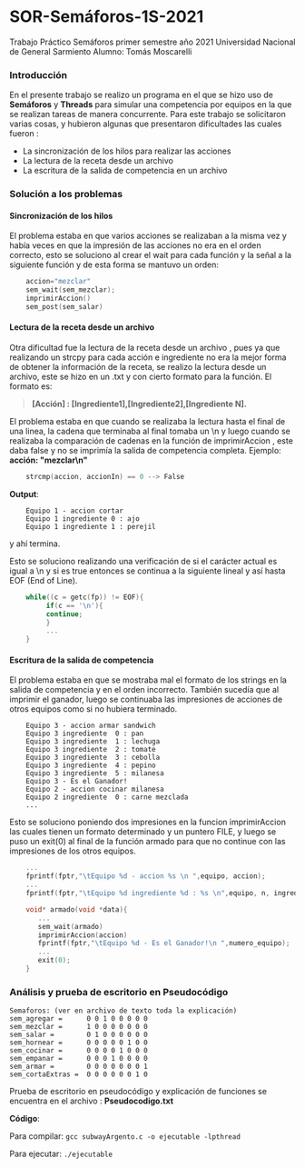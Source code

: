 # SOR-Semáforos-1S-2021
Trabajo Práctico Semáforos primer semestre año 2021
Universidad Nacional de General Sarmiento
Alumno: Tomás Moscarelli

### Introducción
En el presente trabajo se realizo un programa en el que se hizo uso de **Semáforos** y **Threads** para simular una competencia por equipos en la que se realizan tareas de manera concurrente. 
Para este trabajo se solicitaron varias cosas, y hubieron algunas que presentaron dificultades las cuales fueron :

 - La sincronización de los hilos para realizar las acciones
 - La lectura de la receta desde un archivo
 - La escritura de la salida de competencia en un archivo

### Solución a los problemas
#### Sincronización de los hilos
El problema estaba en que varios acciones se realizaban a la misma vez y había veces en que la impresión de las acciones no era en el orden correcto, esto se soluciono al crear el wait para cada función y la señal a la siguiente función y de esta forma se mantuvo un orden:
``` c
    accion="mezclar"
    sem_wait(sem_mezclar);
    imprimirAccion()
    sem_post(sem_salar)
```
#### Lectura de la receta desde un archivo
Otra dificultad fue la lectura de la receta desde un archivo , pues ya que realizando un strcpy para cada acción e ingrediente no era la mejor forma de obtener la información de la receta, se realizo la lectura desde un archivo, este se hizo en un .txt y con cierto formato para la función. 
El formato es: 

> **[Acción] : [Ingrediente1],[Ingrediente2],[Ingrediente N].**

El problema estaba en que cuando se realizaba la lectura hasta el final de una linea, la cadena que terminaba al final tomaba un \n y luego cuando se realizaba la comparación de cadenas en la función de imprimirAccion , este daba false y no se imprimía la salida de competencia completa. 
Ejemplo:
**acción: "mezclar\n"**
``` c
    strcmp(accion, accionIn) == 0 --> False
```
**Output**:
```
    Equipo 1 - accion cortar
    Equipo 1 ingrediente 0 : ajo
    Equipo 1 ingrediente 1 : perejil
```
y ahí termina.

Esto se soluciono realizando una verificación de si el carácter actual es igual a \n y si es true entonces se continua a la siguiente lineal y así hasta EOF (End of Line).
``` c
    while((c = getc(fp)) != EOF){
         if(c == '\n'){
         continue;
         }
         ...
    }
```
#### Escritura de la salida de competencia
El problema estaba en que se mostraba mal el formato de los strings en la salida de competencia y en el orden incorrecto. También sucedía que al imprimir el ganador, luego se continuaba las impresiones de acciones de otros equipos como si no hubiera terminado.
```
    Equipo 3 - accion armar sandwich
    Equipo 3 ingrediente  0 : pan
    Equipo 3 ingrediente  1 : lechuga
    Equipo 3 ingrediente  2 : tomate
    Equipo 3 ingrediente  3 : cebolla
    Equipo 3 ingrediente  4 : pepino
    Equipo 3 ingrediente  5 : milanesa
    Equipo 3 - Es el Ganador!
    Equipo 2 - accion cocinar milanesa
    Equipo 2 ingrediente  0 : carne mezclada
    ...
```
Esto se soluciono poniendo dos impresiones en la funcion imprimirAccion las cuales tienen un formato determinado y un puntero FILE, y luego se puso un exit(0) al final de la función armado para que no continue con las impresiones de los otros equipos.
``` c
    ...
    fprintf(fptr,"\tEquipo %d - accion %s \n ",equipo, accion);
    ...
    fprintf(fptr,"\tEquipo %d ingrediente %d : %s \n",equipo, n, ingrediente);
```
``` c
    void* armado(void *data){
       ...
       sem_wait(armado)
       imprimirAccion(accion)
       fprintf(fptr,"\tEquipo %d - Es el Ganador!\n ",numero_equipo);
       ...
       exit(0);
    }
```
### Análisis y prueba de escritorio en Pseudocódigo
```
Semaforos: (ver en archivo de texto toda la explicación)
sem_agregar =      0 0 1 0 0 0 0 0
sem_mezclar =      1 0 0 0 0 0 0 0 
sem_salar =        0 1 0 0 0 0 0 0
sem_hornear =      0 0 0 0 0 1 0 0
sem_cocinar =      0 0 0 0 1 0 0 0
sem_empanar =      0 0 0 1 0 0 0 0
sem_armar =        0 0 0 0 0 0 0 1
sem_cortaExtras =  0 0 0 0 0 0 1 0
```
Prueba de escritorio en pseudocódigo y explicación de funciones se encuentra en el archivo : **Pseudocodigo.txt**

**Código**:

Para compilar: `gcc subwayArgento.c -o ejecutable -lpthread`

Para ejecutar: `./ejecutable`
